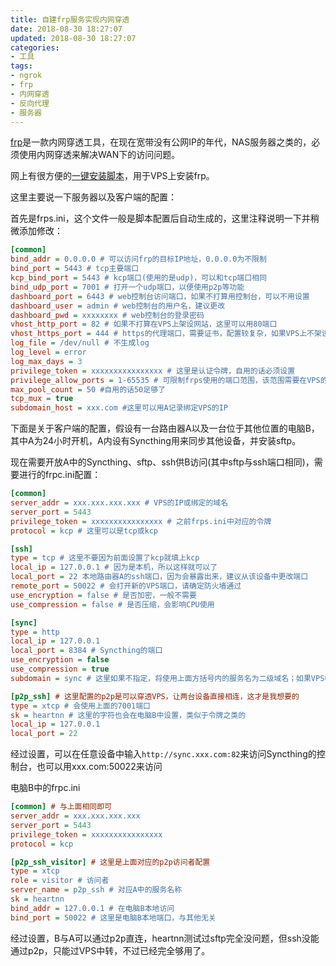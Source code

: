 ```yaml
---
title: 自建frp服务实现内网穿透
date: 2018-08-30 18:27:07
updated: 2018-08-30 18:27:07
categories:
- 工具
tags:
- ngrok
- frp
- 内网穿透
- 反向代理
- 服务器
---
```


[frp](https://github.com/fatedier/frp)是一款内网穿透工具，在现在宽带没有公网IP的年代，NAS服务器之类的，必须使用内网穿透来解决WAN下的访问问题。

网上有很方便的[一键安装脚本](http://koolshare.cn/thread-65379-1-1.html)，用于VPS上安装frp。

<!--more-->

这里主要说一下服务器以及客户端的配置：

首先是frps.ini，这个文件一般是脚本配置后自动生成的，这里注释说明一下并稍微添加修改：

```ini
[common]
bind_addr = 0.0.0.0 # 可以访问frp的目标IP地址，0.0.0.0为不限制
bind_port = 5443 # tcp主要端口
kcp_bind_port = 5443 # kcp端口(使用的是udp)，可以和tcp端口相同
bind_udp_port = 7001 # 打开一个udp端口，以便使用p2p等功能
dashboard_port = 6443 # web控制台访问端口，如果不打算用控制台，可以不用设置
dashboard_user = admin # web控制台的用户名，建议更改
dashboard_pwd = xxxxxxxx # web控制台的登录密码
vhost_http_port = 82 # 如果不打算在VPS上架设网站，这里可以用80端口
vhost_https_port = 444 # https的代理端口，需要证书，配置较复杂，如果VPS上不架设网站，这里可以用443端口
log_file = /dev/null # 不生成log
log_level = error
log_max_days = 3
privilege_token = xxxxxxxxxxxxxxxx # 这里是认证令牌，自用的话必须设置
privilege_allow_ports = 1-65535 # 可限制frps使用的端口范围，该范围需要在VPS的防火墙中打开
max_pool_count = 50 #自用的话50足够了
tcp_mux = true
subdomain_host = xxx.com #这里可以用A记录绑定VPS的IP
```

下面是关于客户端的配置，假设有一台路由器A以及一台位于其他位置的电脑B，其中A为24小时开机，A内设有Syncthing用来同步其他设备，并安装sftp。

现在需要开放A中的Syncthing、sftp、ssh供B访问(其中sftp与ssh端口相同)，需要进行的frpc.ini配置：

```ini
[common]
server_addr = xxx.xxx.xxx.xxx # VPS的IP或绑定的域名
server_port = 5443
privilege_token = xxxxxxxxxxxxxxxx # 之前frps.ini中对应的令牌
protocol = kcp # 这里可以是tcp或kcp

[ssh]
type = tcp # 这里不要因为前面设置了kcp就填上kcp
local_ip = 127.0.0.1 # 因为是本机，所以这样就可以了
local_port = 22 本地路由器A的ssh端口，因为会暴露出来，建议从该设备中更改端口
remote_port = 50022 # 会打开新的VPS端口，请确定防火墙通过
use_encryption = false # 是否加密，一般不需要
use_compression = false # 是否压缩，会影响CPU使用

[sync]
type = http
local_ip = 127.0.0.1
local_port = 8384 # Syncthing的端口
use_encryption = false
use_compression = true
subdomain = sync # 这里如果不指定，将使用上面方括号内的服务名为二级域名；如果VPS中没指定subdomain_host，则这里需要用custom_domains来指定一个访问域名，该域名应当解析到VPS上

[p2p_ssh] # 这里配置的p2p是可以穿透VPS，让两台设备直接相连，这才是我想要的
type = xtcp # 会使用上面的7001端口
sk = heartnn # 这里的字符也会在电脑B中设置，类似于令牌之类的
local_ip = 127.0.0.1
local_port = 22
```

经过设置，可以在任意设备中输入`http://sync.xxx.com:82`来访问Syncthing的控制台，也可以用xxx.com:50022来访问

电脑B中的frpc.ini

```ini
[common] # 与上面相同即可
server_addr = xxx.xxx.xxx.xxx
server_port = 5443
privilege_token = xxxxxxxxxxxxxxxx
protocol = kcp

[p2p_ssh_visitor] # 这里是上面对应的p2p访问者配置
type = xtcp
role = visitor # 访问者
server_name = p2p_ssh # 对应A中的服务名称
sk = heartnn
bind_addr = 127.0.0.1 # 在电脑B本地访问
bind_port = 50022 # 这里是电脑B本地端口，与其他无关
```

经过设置，B与A可以通过p2p直连，heartnn测试过sftp完全没问题，但ssh没能通过p2p，只能过VPS中转，不过已经完全够用了。